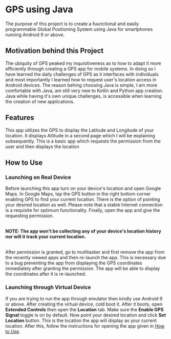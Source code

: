 # GPS using Java

The purpose of this project is to create a fuunctional and easily programmable Global Positioning System using Java for smartphones running Android 9 or above. 
## Motivation behind this Project
The ubiquity of GPS peaked my inquisitiveness as to how to adapt it more efficiently through creating a GPS app for mobile systems. In doing so I have learned the daily challenges of GPS as it interfaces with individuals and most importantly I learned how to request user's location access in Android devices. The reason behing choosing Java is simple, I am more comfortable with Java, am still very new to Kotlin and Python app creation. Java while having it's own unique challenges, is accessible when learning the creation of new applications.
## Features
This app utilizes the GPS to display the Latitude and Longitude of your location. It displays Altitude in a second page which I will be explaining subsequently. This is a basic app which requests the permission from the user and then displays the location
## How to Use
### Launching on Real Device
Before launching this app turn on your device's location and open Google Maps. In Google Maps, tap the GPS button in the right bottom corner enabling GPS to find your current location. There is the option of pointing your desired location as well. Please note that a stable Internet connection is a requisite for optimum functionality. Finally, open the app and give the requesting permission.

<br> **NOTE: The app won't be collecting any of your device's location history nor will it track your current location.**

<br>After permission is granted, go to mutlitasker and first remove the app from the recently viewed apps and then re-launch the app. This is necessary due to a bug preventing the app from displaying the GPS coordinates immediately after granting the permission. The app will be able to display the coordinates after it is re-launched. 
### Launching through Virtual Device
If you are trying to run the app through emulator then kindly use Android 9 or above. After creating the virtual device, cold boot it. After it boots, open **Extended Controls** then open the **Location** tab. Make sure the **Enable GPS Signal** toggle is on by default. Now point your desired location and click **Set Location** button. This is the location the app will display as your current location. After this, follow the instructions  for opening the app given in [How to Use](https://github.com/Gviswesh/gps/edit/main/README.md#launching-on-real-device).
